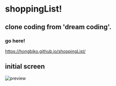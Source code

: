 # shoppingList!
## clone coding from 'dream coding'.
### go here!
https://hongbiko.github.io/shoppingList/
## initial screen
![preview](https://user-images.githubusercontent.com/83524159/190368796-41f721aa-4791-47cc-80c6-cda40b629151.png)
